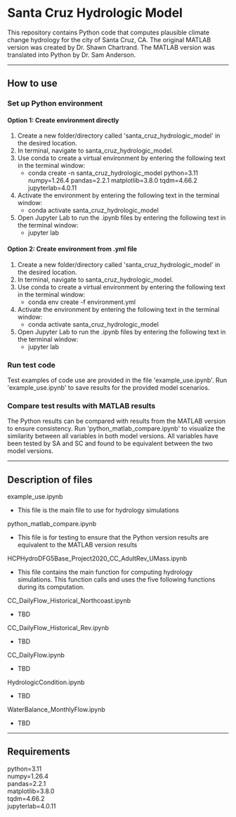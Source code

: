 # Santa Cruz Hydrologic Model 
  
This repository contains Python code that computes plausible climate change hydrology for the city of Santa Cruz, CA.  The original MATLAB version was created by Dr. Shawn Chartrand.  The MATLAB version was translated into Python by Dr. Sam Anderson. 

___ 
## How to use 

### Set up Python environment  

#### Option 1: Create environment directly  
1. Create a new folder/directory called 'santa_cruz_hydrologic_model' in the desired location.
2. In terminal, navigate to santa_cruz_hydrologic_model.
3. Use conda to create a virtual environment by entering the following text in the terminal window:
   * conda create -n santa_cruz_hydrologic_model python=3.11 numpy=1.26.4 pandas=2.2.1 matplotlib=3.8.0 tqdm=4.66.2 jupyterlab=4.0.11
4. Activate the environment by entering the following text in the terminal window:
   * conda activate santa_cruz_hydrologic_model
5. Open Jupyter Lab to run the .ipynb files by entering the following text in the terminal window:
   * jupyter lab
  
#### Option 2: Create environment from .yml file
1. Create a new folder/directory called 'santa_cruz_hydrologic_model' in the desired location.
2. In terminal, navigate to santa_cruz_hydrologic_model.
3. Use conda to create a virtual environment by entering the following text in the terminal window:
   * conda env create -f environment.yml
4. Activate the environment by entering the following text in the terminal window:
   * conda activate santa_cruz_hydrologic_model
5. Open Jupyter Lab to run the .ipynb files by entering the following text in the terminal window:
   * jupyter lab

### Run test code 

Test examples of code use are provided in the file 'example_use.ipynb'.  Run 'example_use.ipynb' to save results for the provided model scenarios.

### Compare test results with MATLAB results  

The Python results can be compared with results from the MATLAB version to ensure consistency. Run 'python_matlab_compare.ipynb' to visualize the similarity between all variables in both model versions.  All variables have been tested by SA and SC and found to be equivalent between the two model versions. 

___  
## Description of files  

example_use.ipynb  
  * This file is the main file to use for hydrology simulations

python_matlab_compare.ipynb  
  * This file is for testing to ensure that the Python version results are equivalent to the MATLAB version results

HCPHydroDFG5Base_Project2020_CC_AdultRev_UMass.ipynb  
  * This file contains the main function for computing hydrology simulations.  This function calls and uses the five following functions during its computation.

CC_DailyFlow_Historical_Northcoast.ipynb  
  *  TBD  

CC_DailyFlow_Historical_Rev.ipynb  
  * TBD  

CC_DailyFlow.ipynb    
  * TBD  

HydrologicCondition.ipynb  
  * TBD  

WaterBalance_MonthlyFlow.ipynb  
  * TBD  

___  
## Requirements  

python=3.11  
numpy=1.26.4  
pandas=2.2.1  
matplotlib=3.8.0  
tqdm=4.66.2  
jupyterlab=4.0.11  


